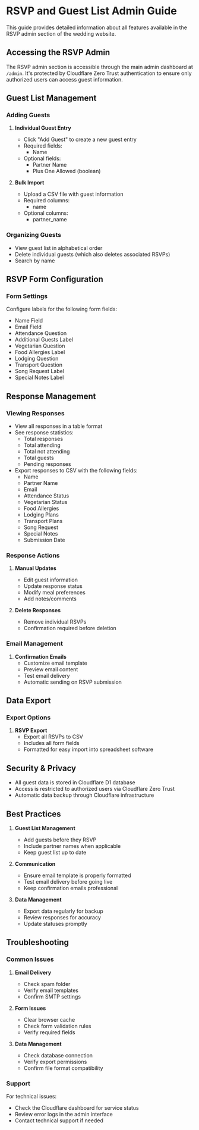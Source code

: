 # RSVP and Guest List Admin Guide

This guide provides detailed information about all features available in the RSVP admin section of the wedding website.

## Accessing the RSVP Admin

The RSVP admin section is accessible through the main admin dashboard at `/admin`. It's protected by Cloudflare Zero Trust authentication to ensure only authorized users can access guest information.

## Guest List Management

### Adding Guests

1. **Individual Guest Entry**

   - Click "Add Guest" to create a new guest entry
   - Required fields:
     - Name
   - Optional fields:
     - Partner Name
     - Plus One Allowed (boolean)

2. **Bulk Import**
   - Upload a CSV file with guest information
   - Required columns:
     - name
   - Optional columns:
     - partner_name

### Organizing Guests

- View guest list in alphabetical order
- Delete individual guests (which also deletes associated RSVPs)
- Search by name

## RSVP Form Configuration

### Form Settings

Configure labels for the following form fields:

- Name Field
- Email Field
- Attendance Question
- Additional Guests Label
- Vegetarian Question
- Food Allergies Label
- Lodging Question
- Transport Question
- Song Request Label
- Special Notes Label

## Response Management

### Viewing Responses

- View all responses in a table format
- See response statistics:
  - Total responses
  - Total attending
  - Total not attending
  - Total guests
  - Pending responses
- Export responses to CSV with the following fields:
  - Name
  - Partner Name
  - Email
  - Attendance Status
  - Vegetarian Status
  - Food Allergies
  - Lodging Plans
  - Transport Plans
  - Song Request
  - Special Notes
  - Submission Date

### Response Actions

1. **Manual Updates**

   - Edit guest information
   - Update response status
   - Modify meal preferences
   - Add notes/comments

2. **Delete Responses**
   - Remove individual RSVPs
   - Confirmation required before deletion

### Email Management

1. **Confirmation Emails**
   - Customize email template
   - Preview email content
   - Test email delivery
   - Automatic sending on RSVP submission

## Data Export

### Export Options

1. **RSVP Export**
   - Export all RSVPs to CSV
   - Includes all form fields
   - Formatted for easy import into spreadsheet software

## Security & Privacy

- All guest data is stored in Cloudflare D1 database
- Access is restricted to authorized users via Cloudflare Zero Trust
- Automatic data backup through Cloudflare infrastructure

## Best Practices

1. **Guest List Management**

   - Add guests before they RSVP
   - Include partner names when applicable
   - Keep guest list up to date

2. **Communication**

   - Ensure email template is properly formatted
   - Test email delivery before going live
   - Keep confirmation emails professional

3. **Data Management**
   - Export data regularly for backup
   - Review responses for accuracy
   - Update statuses promptly

## Troubleshooting

### Common Issues

1. **Email Delivery**

   - Check spam folder
   - Verify email templates
   - Confirm SMTP settings

2. **Form Issues**

   - Clear browser cache
   - Check form validation rules
   - Verify required fields

3. **Data Management**
   - Check database connection
   - Verify export permissions
   - Confirm file format compatibility

### Support

For technical issues:

- Check the Cloudflare dashboard for service status
- Review error logs in the admin interface
- Contact technical support if needed
